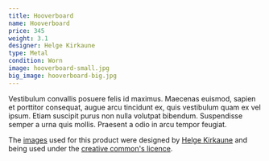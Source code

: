 ```yaml
---
title: Hooverboard
name: Hooverboard
price: 345
weight: 3.1
designer: Helge Kirkaune
type: Metal
condition: Worn
image: hooverboard-small.jpg
big_image: hooverboard-big.jpg
---
```


Vestibulum convallis posuere felis id maximus. Maecenas euismod, sapien et porttitor consequat, augue arcu tincidunt ex, quis vestibulum quam ex vel ipsum. Etiam suscipit purus non nulla volutpat bibendum. Suspendisse semper a urna quis mollis. Praesent a odio in arcu tempor feugiat.

The [images][flickr] used for this product were designed by [Helge Kirkaune][designer] and being used under the [creative common's licence][licence].

[flickr]: http://www.flickr.com/photos/50290212@N05/16004492855
[designer]: http://www.behance.net/Machelgee817
[licence]: http://creativecommons.org/licenses/by/2.0
